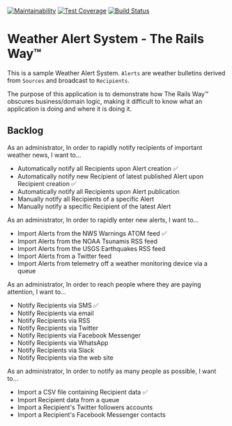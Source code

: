 [![Maintainability](https://api.codeclimate.com/v1/badges/0a5e9939cb8c216913e9/maintainability)](https://codeclimate.com/github/aridlehoover/was-rails/maintainability) [![Test Coverage](https://api.codeclimate.com/v1/badges/0a5e9939cb8c216913e9/test_coverage)](https://codeclimate.com/github/aridlehoover/was-rails/test_coverage) [![Build Status](https://travis-ci.com/aridlehoover/was-rails.svg?branch=master)](https://travis-ci.com/aridlehoover/was-rails)

# Weather Alert System - The Rails Way™

This is a sample Weather Alert System. `Alerts` are weather bulletins
derived from `Sources` and broadcast to `Recipients`.

The purpose of this application is to demonstrate how The Rails Way™
obscures business/domain logic, making it difficult to know what an
application is doing and where it is doing it.

## Backlog

As an administrator,
In order to rapidly notify recipients of important weather news,
I want to...

* Automatically notify all Recipients upon Alert creation ✅
* Automatically notify new Recipient of latest published Alert upon Recipient creation ✅
* Automatically notify all Recipients upon Alert publication
* Manually notify all Recipients of a specific Alert
* Manually notify a specific Recipient of the latest Alert

As an administrator,
In order to rapidly enter new alerts,
I want to...

* Import Alerts from the NWS Warnings ATOM feed ✅
* Import Alerts from the NOAA Tsunamis RSS feed
* Import Alerts from the USGS Earthquakes RSS feed
* Import Alerts from a Twitter feed
* Import Alerts from telemetry off a weather monitoring device via a queue

As an administrator,
In order to reach people where they are paying attention,
I want to...

* Notify Recipients via SMS ✅
* Notify Recipients via email
* Notify Recipients via RSS
* Notify Recipients via Twitter
* Notify Recipients via Facebook Messenger
* Notify Recipients via WhatsApp
* Notify Recipients via Slack
* Notify Recipients via the web site

As an administrator,
In order to notify as many people as possible,
I want to...

* Import a CSV file containing Recipient data ✅
* Import Recipient data from a queue
* Import a Recipient's Twitter followers accounts
* Import a Recipient's Facebook Messenger contacts
